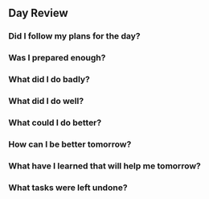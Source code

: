 ## Day Review
### Did I follow my plans for the day?
### Was I prepared enough?
### What did I do badly?
### What did I do well?
### What could I do better?
### How can I be better tomorrow?
### What have I learned that will help me tomorrow?
### What tasks were left undone?